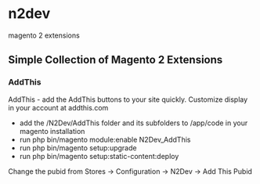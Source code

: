 # n2dev
magento 2 extensions

<h2>Simple Collection of Magento 2 Extensions</h2>
<h3>AddThis</h3>
<p>AddThis - add the AddThis buttons to your site quickly. Customize display in your account at addthis.com</p>
<ul>
<li>add the /N2Dev/AddThis folder and its subfolders to /app/code in your magento installation</li>
<li>run php bin/magento module:enable N2Dev_AddThis</li>
<li>run php bin/magento setup:upgrade</li>
<li>run php bin/magento setup:static-content:deploy</li>
</ul>
<p>Change the pubid from Stores -> Configuration -> N2Dev -> Add This Pubid</p>


